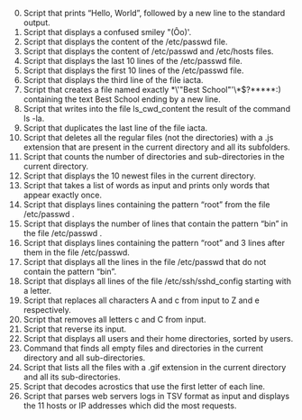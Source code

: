 0. Script that prints “Hello, World”, followed by a new line to the standard output.
1. Script that displays a confused smiley "(Ôo)'.
2. Script that displays the content of the /etc/passwd file.
3. Script that displays the content of /etc/passwd and /etc/hosts files.
4. Script that displays the last 10 lines of the /etc/passwd file.
5. Script that displays the first 10 lines of the /etc/passwd file.
6. Script that displays the third line of the file iacta.
7. Script that creates a file named exactly \*\\'"Best School"\'\\*$\?\*\*\*\*\*:) containing the text Best School ending by a new line.
8. Script that writes into the file ls_cwd_content the result of the command ls -la.
9. Script that duplicates the last line of the file iacta.
10. Script that deletes all the regular files (not the directories) with a .js extension that are present in the current directory and all its subfolders.
11. Script that counts the number of directories and sub-directories in the current directory.
12. Script that displays the 10 newest files in the current directory.
13. Script that takes a list of words as input and prints only words that appear exactly once.
14. Script that displays lines containing the pattern “root” from the file /etc/passwd .
15. Script that displays the number of lines that contain the pattern “bin” in the file /etc/passwd . 
16. Script that displays lines containing the pattern “root” and 3 lines after them in the file /etc/passwd.
17. Script that displays all the lines in the file /etc/passwd that do not contain the pattern “bin”. 
18. Script that displays all lines of the file /etc/ssh/sshd_config starting with a letter.
19. Script that replaces all characters A and c from input to Z and e respectively.
20. Script that removes all letters c and C from input.
21. Script that reverse its input.
22. Script that displays all users and their home directories, sorted by users.
100. Command that finds all empty files and directories in the current directory and all sub-directories.
101. Script that lists all the files with a .gif extension in the current directory and all its sub-directories.
102. Script that decodes acrostics that use the first letter of each line.
103. Script that parses web servers logs in TSV format as input and displays the 11 hosts or IP addresses which did the most requests. 
